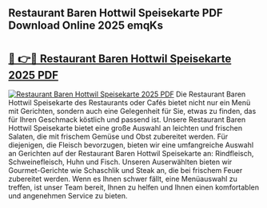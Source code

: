 ## Restaurant Baren Hottwil Speisekarte PDF Download Online 2025 emqKs

# <h2><a href="http://gcckef.nevu.top/?p=Restaurant+Baren+Hottwil+Speisekarte">🔗 👉🔴 Restaurant Baren Hottwil Speisekarte 2025 PDF</a></h2>

[![Restaurant Baren Hottwil Speisekarte 2025 PDF](https://i.imgur.com/dBaPXMq.png)](http://gcckef.nevu.top/?p=Restaurant+Baren+Hottwil+Speisekarte)
Die Restaurant Baren Hottwil Speisekarte des Restaurants oder Cafés bietet nicht nur ein Menü mit Gerichten, sondern auch eine Gelegenheit für Sie, etwas zu finden, das für Ihren Geschmack köstlich und passend ist. Unsere Restaurant Baren Hottwil Speisekarte bietet eine große Auswahl an leichten und frischen Salaten, die mit frischem Gemüse und Obst zubereitet werden. Für diejenigen, die Fleisch bevorzugen, bieten wir eine umfangreiche Auswahl an Gerichten auf der Restaurant Baren Hottwil Speisekarte an: Rindfleisch, Schweinefleisch, Huhn und Fisch. Unseren Auserwählten bieten wir Gourmet-Gerichte wie Schaschlik und Steak an, die bei frischem Feuer zubereitet werden. Wenn es Ihnen schwer fällt, eine Menüauswahl zu treffen, ist unser Team bereit, Ihnen zu helfen und Ihnen einen komfortablen und angenehmen Service zu bieten.
